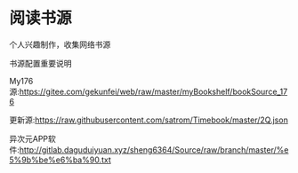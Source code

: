 # 阅读书源

个人兴趣制作，收集网络书源

书源配置重要说明

My176源:https://gitee.com/gekunfei/web/raw/master/myBookshelf/bookSource_176

更新源:https://raw.githubusercontent.com/satrom/Timebook/master/2Q.json

异次元APP软件:http://gitlab.daguduiyuan.xyz/sheng6364/Source/raw/branch/master/%e5%9b%be%e6%ba%90.txt
